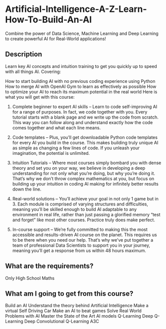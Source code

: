 # Artificial-Intelligence-A-Z-Learn-How-To-Build-An-AI
Combine the power of Data Science, Machine Learning and Deep Learning to create powerful AI for Real-World applications!

## Description
Learn key AI concepts and intuition training to get you quickly up to speed with all things AI. Covering:

How to start building AI with no previous coding experience using Python
How to merge AI with OpenAI Gym to learn as effectively as possible
How to optimize your AI to reach its maximum potential in the real world
Here is what you will get with this course:


1. Complete beginner to expert AI skills – Learn to code self-improving AI for a range of purposes. In fact, we code together with you. Every tutorial starts with a blank page and we write up the code from scratch. This way you can follow along and understand exactly how the code comes together and what each line means.

2. Code templates – Plus, you’ll get downloadable Python code templates for every AI you build in the course. This makes building truly unique AI as simple as changing a few lines of code. If you unleash your imagination, the potential is unlimited.

3. Intuition Tutorials – Where most courses simply bombard you with dense theory and set you on your way, we believe in developing a deep understanding for not only what you’re doing, but why you’re doing it. That’s why we don’t throw complex mathematics at you, but focus on building up your intuition in coding AI making for infinitely better results down the line.

4. Real-world solutions – You’ll achieve your goal in not only 1 game but in 3. Each module is comprised of varying structures and difficulties, meaning you’ll be skilled enough to build AI adaptable to any environment in real life, rather than just passing a glorified memory “test and forget” like most other courses. Practice truly does make perfect.

5. In-course support – We’re fully committed to making this the most accessible and results-driven AI course on the planet. This requires us to be there when you need our help. That’s why we’ve put together a team of professional Data Scientists to support you in your journey, meaning you’ll get a response from us within 48 hours maximum.

## What are the requirements?
Only High School Maths

## What am I going to get from this course?

Build an AI
Understand the theory behind Artificial Intelligence
Make a virtual Self Driving Car
Make an AI to beat games
Solve Real World Problems with AI
Master the State of the Art AI models
Q-Learning
Deep Q-Learning
Deep Convolutional Q-Learning
A3C